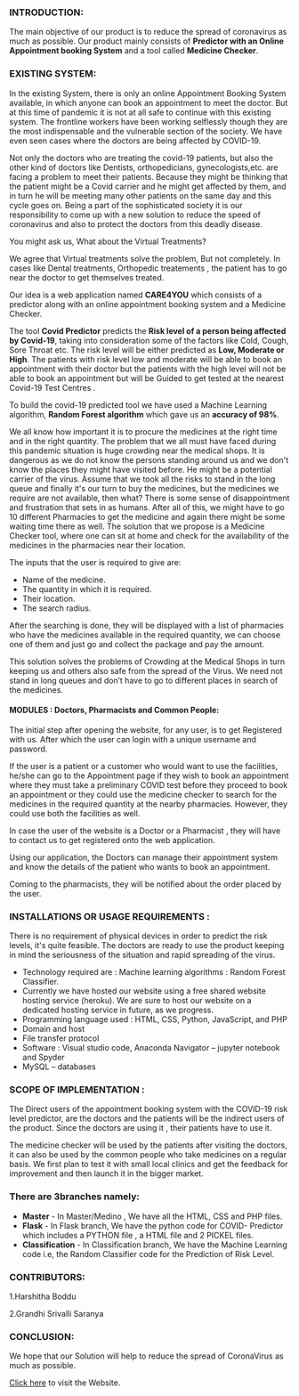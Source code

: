 ### INTRODUCTION: 

The main objective of our product is to reduce the spread of coronavirus as much as possible. Our product mainly consists of **Predictor with an Online Appointment booking System** and a tool called **Medicine Checker**.

### EXISTING SYSTEM: 

In the existing System, there is only an online Appointment Booking System available, in which anyone can book an appointment to meet the doctor. But at this time of pandemic it is not at all safe to continue with this existing system.
The frontline workers have been working selflessly though they are the most indispensable and the vulnerable section of the society. We have even seen cases where the doctors are being affected by COVID-19.

Not only the doctors who are treating the covid-19 patients, but also the other kind of doctors like Dentists, orthopedicians, gynecologists,etc.  are facing a problem to meet their patients. Because they might be thinking that the patient might be a Covid carrier and he might get affected by them, and in turn he will be meeting many other patients on the same day and this cycle goes on. Being a part of the sophisticated society it is our responsibility to come up with a new solution to reduce the speed of coronavirus and also to protect the doctors from this deadly disease.

You might ask us, What about the Virtual Treatments? 

We agree that Virtual treatments solve the problem, But not completely. In cases like Dental treatments, Orthopedic treatements , the patient has to go near the doctor to get themselves treated.

Our idea is a web application named **CARE4YOU** which consists of a predictor along with an online appointment booking system and a Medicine Checker. 

The tool **Covid Predictor** predicts the **Risk level of a person being affected by Covid-19**, taking into consideration some of the factors like Cold, Cough, Sore Throat etc. The risk level will be either predicted as **Low, Moderate or High**. The patients with risk level low and moderate will be able to book an appointment with their doctor but the patients with the high level will not be able to book an appointment but will be Guided to get tested at the nearest Covid-19 Test Centres .

To build the covid-19 predicted tool we have used a Machine Learning algorithm, **Random Forest algorithm** which gave us an **accuracy of 98%**.

We all know how important it is to procure the medicines at the right time and in the right quantity. The problem that we all must have faced during this pandemic situation is huge crowding near the medical shops. It is dangerous as we do not know the persons standing around us and we don't know the places they might have visited before. He might be a potential carrier of the virus. Assume that we took all the risks to stand in the long queue and finally it's our turn to buy the medicines, but the medicines we require are not available, then what? There is some sense of disappointment and frustration that sets in as humans. After all of this, we might have to go 10 different Pharmacies to get the medicine and again there might be some waiting time there as well. The solution that we propose is a Medicine Checker tool,  where one can sit at home and check for the availability of the medicines in the pharmacies near their location. 

The inputs that the user is required to give are:

* Name of the medicine.
* The quantity  in which it is required.
* Their location.
* The search radius. 

After the searching is done, they will be displayed with a list of pharmacies who have the medicines available in the required quantity, we can choose one of them and just go and collect the package and pay the amount. 

This solution solves the problems of Crowding at the Medical Shops in turn keeping us and others also safe from the spread of the Virus. We need not stand in long queues and don’t have to go to different places in search of the medicines.

#### MODULES : Doctors, Pharmacists and Common People:
The initial step after opening the website, for any user, is to get Registered with us. After which the user can login with a unique username and password. 

If the user is a patient or a customer who would want to use the facilities, he/she can go to the Appointment page if they wish to book an appointment where they must take a preliminary COVID test before they proceed to book an appointment or they could use the medicine checker to search for the medicines in the required quantity at the nearby pharmacies. However, they could use both the facilities as well.

In case the user of the website is a Doctor or a Pharmacist , they will have to contact us to get registered onto the web application. 

Using our application, the Doctors can manage their appointment system and know the details of the patient who wants to book an appointment.

Coming to the pharmacists, they will be notified about the order placed by the user.

### INSTALLATIONS OR USAGE REQUIREMENTS :

There is no requirement of physical devices in order to predict the risk levels, it's quite feasible. The doctors are ready to use the product keeping in mind the seriousness of the situation and rapid spreading of the virus.

- Technology required are : Machine learning algorithms :  Random Forest Classifier.
- Currently we have hosted our website using a free shared website hosting service (heroku). We are sure to host our website on a dedicated hosting service in future, as we progress.
- Programming language used : HTML, CSS, Python, JavaScript, and PHP
- Domain and host 
- File transfer protocol
- Software :  Visual studio code,  Anaconda Navigator – jupyter notebook and Spyder
- MySQL – databases

### SCOPE OF IMPLEMENTATION :

The Direct users of the appointment booking system with the COVID-19 risk level predictor, are the doctors and the patients will be the indirect users of the product. Since the doctors are using it , their patients have to use it. 

The medicine checker will be used by the patients after visiting the doctors, it can also be used by the common people who take medicines on a regular basis. 
We first plan to test it with small local clinics and get the feedback for improvement and then launch it in the bigger market.

### There are 3branches namely:

- **Master** - In Master/Medino , We have all the HTML, CSS and PHP files.
- **Flask** - In Flask branch, We have the python code for COVID- Predictor which includes a PYTHON file , a HTML file and 2 PICKEL files.
- **Classification** - In Classification branch, We have the Machine Learning code i.e, the Random Classifier code for the Prediction of Risk Level.

### CONTRIBUTORS: 

1.Harshitha Boddu

2.Grandhi Srivalli Saranya

### CONCLUSION:

We hope that our Solution will help to reduce the spread of CoronaVirus as much as possible. 

[Click here](https://care-4-you.herokuapp.com/medino/index1.html) to visit the Website. 





